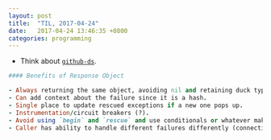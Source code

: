 ```yaml
---
layout: post
title:  "TIL, 2017-04-24"
date:   2017-04-24 13:46:35 +0800
categories: programming
---
```


- Think about [`github-ds`](https://github.com/github/github-ds).

``` ruby
#### Benefits of Response Object

- Always returning the same object, avoiding nil and retaining duck typing.
- Can add context about the failure since it is a hash.
- Single place to update rescued exceptions if a new one pops up.
- Instrumentation/circuit breakers (?).
- Avoid using `begin` and `rescue` and use conditionals or whatever makes sense.
- Caller has ability to handle different failures differently (connection refused, timeout, rate limited...)
```

